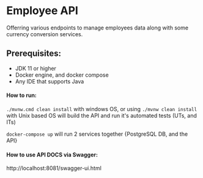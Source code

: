 # Employee API

Offerring various endpoints to manage employees data along with some currency conversion services.

## Prerequisites:

* JDK 11 or higher
* Docker engine, and docker compose
* Any IDE that supports Java

#### How to run:

`./mvnw.cmd clean install` with windows OS, or using `./mvnw clean install` with Unix based OS will build the API and run it's automated tests (UTs, and ITs)

`docker-compose up` will run 2 services together {PostgreSQL DB, and the API}


#### How to use API DOCS via Swagger:

http://localhost:8081/swagger-ui.html



